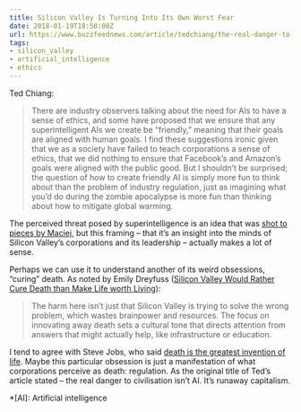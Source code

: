 ```yaml
---
title: Silicon Valley Is Turning Into Its Own Worst Fear
date: 2018-01-19T18:58:00Z
url: https://www.buzzfeednews.com/article/tedchiang/the-real-danger-to-civilization-isnt-ai-its-runaway
tags:
- silicon_valley
- artificial_intelligence
- ethics
---
```

Ted Chiang:

> There are industry observers talking about the need for AIs to have a sense of ethics, and some have proposed that we ensure that any superintelligent AIs we create be “friendly,” meaning that their goals are aligned with human goals. I find these suggestions ironic given that we as a society have failed to teach corporations a sense of ethics, that we did nothing to ensure that Facebook’s and Amazon’s goals were aligned with the public good. But I shouldn’t be surprised; the question of how to create friendly AI is simply more fun to think about than the problem of industry regulation, just as imagining what you’d do during the zombie apocalypse is more fun than thinking about how to mitigate global warming.

The perceived threat posed by superintelligence is an idea that was [shot to pieces by Maciej][1], but this framing – that it’s an insight into the minds of Silicon Valley’s corporations and its leadership – actually makes a lot of sense.

Perhaps we can use it to understand another of its weird obsessions, “curing” death. As noted by Emily Dreyfuss ([Silicon Valley Would Rather Cure Death than Make Life worth Living][2]):

> The harm here isn’t just that Silicon Valley is trying to solve the wrong problem, which wastes brainpower and resources. The focus on innovating away death sets a cultural tone that directs attention from answers that might actually help, like infrastructure or education.

I tend to agree with Steve Jobs, who said [death is the greatest invention of life][3]. Maybe this particular obsession is just a manifestation of what corporations perceive as death: regulation. As the original title of Ted’s article stated – the real danger to civilisation isn’t AI. It’s runaway capitalism.

[1]: https://idlewords.com/talks/superintelligence.htm
[2]: https://www.wired.com/2017/03/silicon-valley-rather-cure-death-make-life-worth-living/
[3]: https://www.youtube.com/watch?v=8XdhQ752PbA

*[AI]: Artificial intelligence
